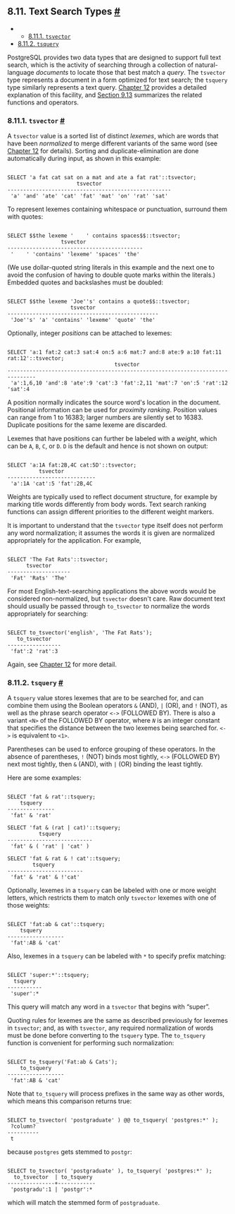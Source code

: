 ## 8.11. Text Search Types [#](#DATATYPE-TEXTSEARCH)

  * *   [8.11.1. `tsvector`](datatype-textsearch.html#DATATYPE-TSVECTOR)
  * [8.11.2. `tsquery`](datatype-textsearch.html#DATATYPE-TSQUERY)

PostgreSQL provides two data types that are designed to support full text search, which is the activity of searching through a collection of natural-language *documents* to locate those that best match a *query*. The `tsvector` type represents a document in a form optimized for text search; the `tsquery` type similarly represents a text query. [Chapter 12](textsearch.html "Chapter 12. Full Text Search") provides a detailed explanation of this facility, and [Section 9.13](functions-textsearch.html "9.13. Text Search Functions and Operators") summarizes the related functions and operators.

### 8.11.1. `tsvector` [#](#DATATYPE-TSVECTOR)

A `tsvector` value is a sorted list of distinct *lexemes*, which are words that have been *normalized* to merge different variants of the same word (see [Chapter 12](textsearch.html "Chapter 12. Full Text Search") for details). Sorting and duplicate-elimination are done automatically during input, as shown in this example:

```

SELECT 'a fat cat sat on a mat and ate a fat rat'::tsvector;
                      tsvector
----------------------------------------------------
 'a' 'and' 'ate' 'cat' 'fat' 'mat' 'on' 'rat' 'sat'
```

To represent lexemes containing whitespace or punctuation, surround them with quotes:

```

SELECT $$the lexeme '    ' contains spaces$$::tsvector;
                 tsvector
-------------------------------------------
 '    ' 'contains' 'lexeme' 'spaces' 'the'
```

(We use dollar-quoted string literals in this example and the next one to avoid the confusion of having to double quote marks within the literals.) Embedded quotes and backslashes must be doubled:

```

SELECT $$the lexeme 'Joe''s' contains a quote$$::tsvector;
                    tsvector
------------------------------------------------
 'Joe''s' 'a' 'contains' 'lexeme' 'quote' 'the'
```

Optionally, integer *positions* can be attached to lexemes:

```

SELECT 'a:1 fat:2 cat:3 sat:4 on:5 a:6 mat:7 and:8 ate:9 a:10 fat:11 rat:12'::tsvector;
                                  tsvector
-------------------------------------------------------------------​------------
 'a':1,6,10 'and':8 'ate':9 'cat':3 'fat':2,11 'mat':7 'on':5 'rat':12 'sat':4
```

A position normally indicates the source word's location in the document. Positional information can be used for *proximity ranking*. Position values can range from 1 to 16383; larger numbers are silently set to 16383. Duplicate positions for the same lexeme are discarded.

Lexemes that have positions can further be labeled with a *weight*, which can be `A`, `B`, `C`, or `D`. `D` is the default and hence is not shown on output:

```

SELECT 'a:1A fat:2B,4C cat:5D'::tsvector;
          tsvector
----------------------------
 'a':1A 'cat':5 'fat':2B,4C
```

Weights are typically used to reflect document structure, for example by marking title words differently from body words. Text search ranking functions can assign different priorities to the different weight markers.

It is important to understand that the `tsvector` type itself does not perform any word normalization; it assumes the words it is given are normalized appropriately for the application. For example,

```

SELECT 'The Fat Rats'::tsvector;
      tsvector
--------------------
 'Fat' 'Rats' 'The'
```

For most English-text-searching applications the above words would be considered non-normalized, but `tsvector` doesn't care. Raw document text should usually be passed through `to_tsvector` to normalize the words appropriately for searching:

```

SELECT to_tsvector('english', 'The Fat Rats');
   to_tsvector
-----------------
 'fat':2 'rat':3
```

Again, see [Chapter 12](textsearch.html "Chapter 12. Full Text Search") for more detail.

### 8.11.2. `tsquery` [#](#DATATYPE-TSQUERY)

A `tsquery` value stores lexemes that are to be searched for, and can combine them using the Boolean operators `&` (AND), `|` (OR), and `!` (NOT), as well as the phrase search operator `<->` (FOLLOWED BY). There is also a variant `<N>` of the FOLLOWED BY operator, where *`N`* is an integer constant that specifies the distance between the two lexemes being searched for. `<->` is equivalent to `<1>`.

Parentheses can be used to enforce grouping of these operators. In the absence of parentheses, `!` (NOT) binds most tightly, `<->` (FOLLOWED BY) next most tightly, then `&` (AND), with `|` (OR) binding the least tightly.

Here are some examples:

```

SELECT 'fat & rat'::tsquery;
    tsquery
---------------
 'fat' & 'rat'

SELECT 'fat & (rat | cat)'::tsquery;
          tsquery
---------------------------
 'fat' & ( 'rat' | 'cat' )

SELECT 'fat & rat & ! cat'::tsquery;
        tsquery
------------------------
 'fat' & 'rat' & !'cat'
```

Optionally, lexemes in a `tsquery` can be labeled with one or more weight letters, which restricts them to match only `tsvector` lexemes with one of those weights:

```

SELECT 'fat:ab & cat'::tsquery;
    tsquery
------------------
 'fat':AB & 'cat'
```

Also, lexemes in a `tsquery` can be labeled with `*` to specify prefix matching:

```

SELECT 'super:*'::tsquery;
  tsquery
-----------
 'super':*
```

This query will match any word in a `tsvector` that begins with “super”.

Quoting rules for lexemes are the same as described previously for lexemes in `tsvector`; and, as with `tsvector`, any required normalization of words must be done before converting to the `tsquery` type. The `to_tsquery` function is convenient for performing such normalization:

```

SELECT to_tsquery('Fat:ab & Cats');
    to_tsquery
------------------
 'fat':AB & 'cat'
```

Note that `to_tsquery` will process prefixes in the same way as other words, which means this comparison returns true:

```

SELECT to_tsvector( 'postgraduate' ) @@ to_tsquery( 'postgres:*' );
 ?column?
----------
 t
```

because `postgres` gets stemmed to `postgr`:

```

SELECT to_tsvector( 'postgraduate' ), to_tsquery( 'postgres:*' );
  to_tsvector  | to_tsquery
---------------+------------
 'postgradu':1 | 'postgr':*
```

which will match the stemmed form of `postgraduate`.